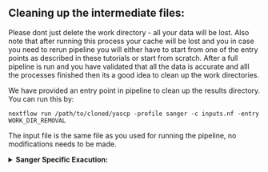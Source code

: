  ## Cleaning up the intermediate files:

Please dont just delete the work directory - all your data will be lost. 
Also note that after running this process your cache will be lost and you in case you need to rerun pipeline you will either have to start from one of the entry points as described in these tutorials or start from scratch.
After a full pipeline is run and you have validated that all the data is accurate and alll the processes finished then its a good idea to clean up the work directories.

We have provided an entry point in pipeline to clean up the results directory. 
You can run this by:
```
nextflow run /path/to/cloned/yascp -profile sanger -c inputs.nf -entry WORK_DIR_REMOVAL
```

The input file is the same file as you used for running the pipeline, no modifications needs to be made.

<details markdown="1">
<summary><b>Sanger Specific Exacution:</b></summary>

* In Sanger you do not need to set up anything. All you need is an input file:
  ```
      module load HGI/pipelines/yascp/1.5
      yascp clean -c input.nf
  ```
